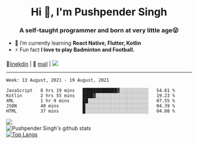 <h1 align="center">Hi 👋, I'm Pushpender Singh</h1>
<h3 align="center">A self-taught programmer and born at very little age😜</h3>

- 🌱 I’m currently learning **React Native, Flutter, Kotlin**
- ⚡ Fun fact **I love to play Badminton and Football.**

👔[linekdin](https://www.linkedin.com/in/pushpender-singh-240061202/) | 📧 [mail](mailto:pushpendersingh694@gmail.com) | ![](https://komarev.com/ghpvc/?username=pushpender-singh-ap&color=blue)


---

<!--START_SECTION:waka-->
```text
Week: 13 August, 2021 - 19 August, 2021

JavaScript   8 hrs 19 mins   █████████████▓░░░░░░░░░░░   54.61 % 
Kotlin       2 hrs 55 mins   ████▓░░░░░░░░░░░░░░░░░░░░   19.23 % 
XML          1 hr 9 mins     ██░░░░░░░░░░░░░░░░░░░░░░░   07.55 % 
JSON         40 mins         █░░░░░░░░░░░░░░░░░░░░░░░░   04.39 % 
HTML         37 mins         █░░░░░░░░░░░░░░░░░░░░░░░░   04.08 % 
```
<!--END_SECTION:waka-->

<img align="left" src="https://github-readme-streak-stats.herokuapp.com/?user=pushpender-singh-ap&theme=dark" /></br>
![Pushpender Singh's github stats](https://github-readme-stats.vercel.app/api?username=pushpender-singh-ap&show_icons=true&theme=radical&count_private=true)</br>
[![Top Langs](https://github-readme-stats.vercel.app/api/top-langs/?username=pushpender-singh-ap&theme=radical)](https://github.com/pushpender-singh-ap/github-readme-stats)
